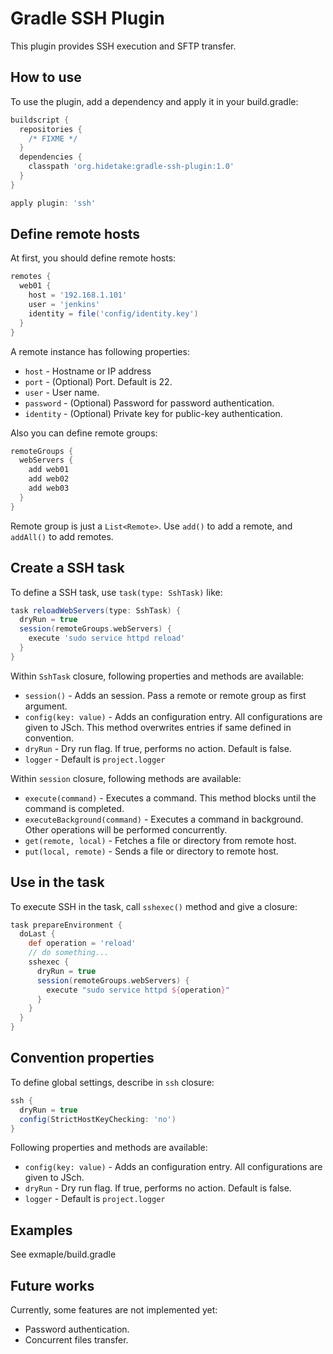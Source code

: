 Gradle SSH Plugin
=================

This plugin provides SSH execution and SFTP transfer.


How to use
----------

To use the plugin, add a dependency and apply it in your build.gradle:

```groovy
buildscript {
  repositories {
    /* FIXME */
  }
  dependencies {
    classpath 'org.hidetake:gradle-ssh-plugin:1.0'
  }
}

apply plugin: 'ssh'
```


Define remote hosts
-------------------

At first, you should define remote hosts:

```groovy
remotes {
  web01 {
    host = '192.168.1.101'
    user = 'jenkins'
    identity = file('config/identity.key')
  }
}
```

A remote instance has following properties:

  * `host` - Hostname or IP address
  * `port` - (Optional) Port. Default is 22.
  * `user` - User name.
  * `password` - (Optional) Password for password authentication. 
  * `identity` - (Optional) Private key for public-key authentication.

Also you can define remote groups:

```groovy
remoteGroups {
  webServers {
    add web01
    add web02
    add web03
  }
}
```

Remote group is just a `List<Remote>`.
Use `add()` to add a remote, and `addAll()` to add remotes.


Create a SSH task
-----------------

To define a SSH task, use `task(type: SshTask)` like:

```groovy
task reloadWebServers(type: SshTask) {
  dryRun = true
  session(remoteGroups.webServers) {
    execute 'sudo service httpd reload'
  }
}
```

Within `SshTask` closure, following properties and methods are available:
  * `session()` - Adds an session. Pass a remote or remote group as first argument.
  * `config(key: value)` - Adds an configuration entry. All configurations are given to JSch. This method overwrites entries if same defined in convention.
  * `dryRun` - Dry run flag. If true, performs no action. Default is false.
  * `logger` - Default is `project.logger`

Within `session` closure, following methods are available:
  * `execute(command)` - Executes a command. This method blocks until the command is completed.
  * `executeBackground(command)` - Executes a command in background. Other operations will be performed concurrently.
  * `get(remote, local)` - Fetches a file or directory from remote host.
  * `put(local, remote)` - Sends a file or directory to remote host.


Use in the task
---------------

To execute SSH in the task, call `sshexec()` method and give a closure:

```groovy
task prepareEnvironment {
  doLast {
    def operation = 'reload'
    // do something...
    sshexec {
      dryRun = true
      session(remoteGroups.webServers) {
        execute "sudo service httpd ${operation}"
      }
    }
  }
}
```


Convention properties
---------------------

To define global settings, describe in `ssh` closure:

```groovy
ssh {
  dryRun = true
  config(StrictHostKeyChecking: 'no')
}
```

Following properties and methods are available:

  * `config(key: value)` - Adds an configuration entry. All configurations are given to JSch.
  * `dryRun` - Dry run flag. If true, performs no action. Default is false.
  * `logger` - Default is `project.logger`


Examples
--------

See exmaple/build.gradle


Future works
------------

Currently, some features are not implemented yet:

  * Password authentication.
  * Concurrent files transfer.



